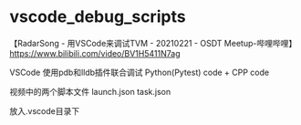 # vscode_debug_scripts

【RadarSong - 用VSCode来调试TVM - 20210221 - OSDT Meetup-哔哩哔哩】 https://www.bilibili.com/video/BV1H5411N7ag

VSCode 使用pdb和lldb插件联合调试 Python(Pytest) code + CPP code 

视频中的两个脚本文件
launch.json
task.json

放入.vscode目录下

